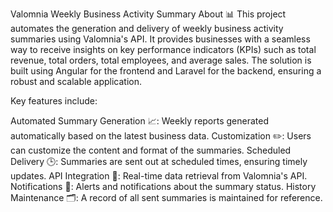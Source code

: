 Valomnia Weekly Business Activity Summary
About 📊
This project automates the generation and delivery of weekly business activity summaries using Valomnia's API. It provides businesses with a seamless way to receive insights on key performance indicators (KPIs) such as total revenue, total orders, total employees, and average sales. The solution is built using Angular for the frontend and Laravel for the backend, ensuring a robust and scalable application.

Key features include:

Automated Summary Generation 📈: Weekly reports generated automatically based on the latest business data.
Customization ✏️: Users can customize the content and format of the summaries.
Scheduled Delivery 🕒: Summaries are sent out at scheduled times, ensuring timely updates.
API Integration 🔗: Real-time data retrieval from Valomnia's API.
Notifications 🔔: Alerts and notifications about the summary status.
History Maintenance 🗂️: A record of all sent summaries is maintained for reference.
